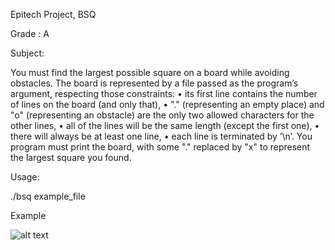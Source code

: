 Epitech Project, BSQ

Grade : A

Subject:

You must find the largest possible square on a board while avoiding obstacles.
The board is represented by a file passed as the program’s argument, respecting those constraints:
• its first line contains the number of lines on the board (and only that),
• "." (representing an empty place) and "o" (representing an obstacle) are the only two allowed characters for the
other lines,
• all of the lines will be the same length (except the first one),
• there will always be at least one line,
• each line is terminated by ’\n’.
You program must print the board, with some "." replaced by "x" to represent the largest square you found.

Usage:

./bsq example_file

Example


![alt text](https://raw.githubusercontent.com/Skynz-Hub/BSQ/master/example.png)